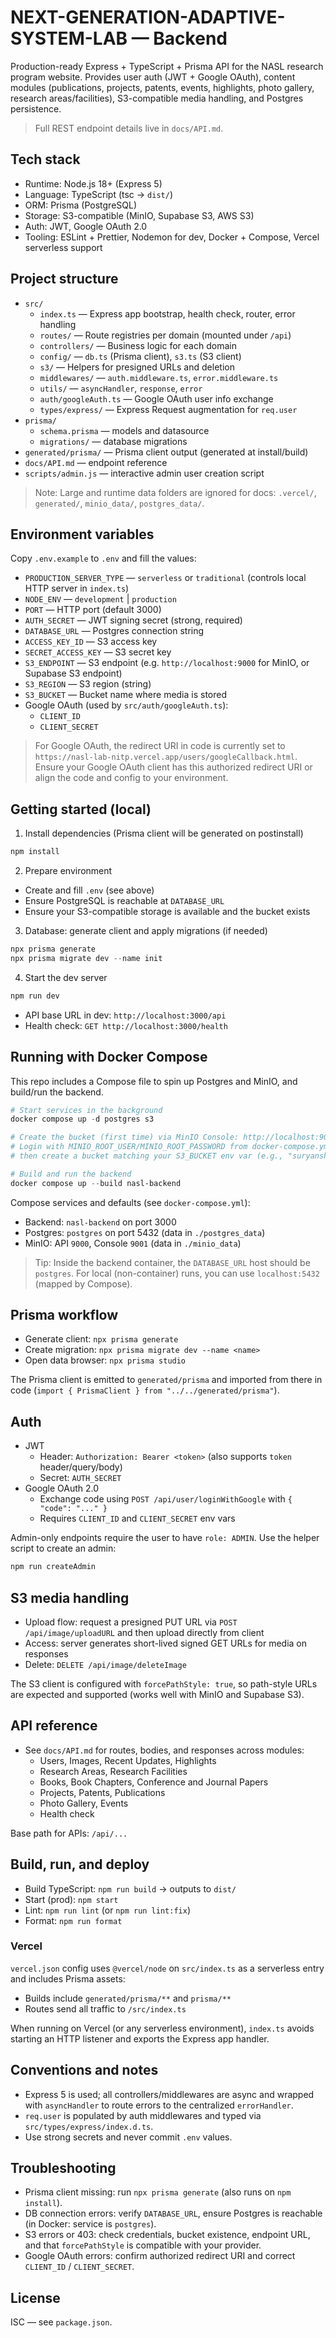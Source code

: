 # NEXT-GENERATION-ADAPTIVE-SYSTEM-LAB — Backend

Production-ready Express + TypeScript + Prisma API for the NASL research program website. Provides user auth (JWT + Google OAuth), content modules (publications, projects, patents, events, highlights, photo gallery, research areas/facilities), S3-compatible media handling, and Postgres persistence.

> Full REST endpoint details live in `docs/API.md`.

## Tech stack

- Runtime: Node.js 18+ (Express 5)
- Language: TypeScript (tsc -> `dist/`)
- ORM: Prisma (PostgreSQL)
- Storage: S3-compatible (MinIO, Supabase S3, AWS S3)
- Auth: JWT, Google OAuth 2.0
- Tooling: ESLint + Prettier, Nodemon for dev, Docker + Compose, Vercel serverless support

## Project structure

- `src/`
    - `index.ts` — Express app bootstrap, health check, router, error handling
    - `routes/` — Route registries per domain (mounted under `/api`)
    - `controllers/` — Business logic for each domain
    - `config/` — `db.ts` (Prisma client), `s3.ts` (S3 client)
    - `s3/` — Helpers for presigned URLs and deletion
    - `middlewares/` — `auth.middleware.ts`, `error.middleware.ts`
    - `utils/` — `asyncHandler`, `response`, `error`
    - `auth/googleAuth.ts` — Google OAuth user info exchange
    - `types/express/` — Express Request augmentation for `req.user`
- `prisma/`
    - `schema.prisma` — models and datasource
    - `migrations/` — database migrations
- `generated/prisma/` — Prisma client output (generated at install/build)
- `docs/API.md` — endpoint reference
- `scripts/admin.js` — interactive admin user creation script

> Note: Large and runtime data folders are ignored for docs: `.vercel/`, `generated/`, `minio_data/`, `postgres_data/`.

## Environment variables

Copy `.env.example` to `.env` and fill the values:

- `PRODUCTION_SERVER_TYPE` — `serverless` or `traditional` (controls local HTTP server in `index.ts`)
- `NODE_ENV` — `development` | `production`
- `PORT` — HTTP port (default 3000)
- `AUTH_SECRET` — JWT signing secret (strong, required)
- `DATABASE_URL` — Postgres connection string
- `ACCESS_KEY_ID` — S3 access key
- `SECRET_ACCESS_KEY` — S3 secret key
- `S3_ENDPOINT` — S3 endpoint (e.g. `http://localhost:9000` for MinIO, or Supabase S3 endpoint)
- `S3_REGION` — S3 region (string)
- `S3_BUCKET` — Bucket name where media is stored
- Google OAuth (used by `src/auth/googleAuth.ts`):
    - `CLIENT_ID`
    - `CLIENT_SECRET`

> For Google OAuth, the redirect URI in code is currently set to `https://nasl-lab-nitp.vercel.app/users/googleCallback.html`. Ensure your Google OAuth client has this authorized redirect URI or align the code and config to your environment.

## Getting started (local)

1. Install dependencies (Prisma client will be generated on postinstall)

```powershell
npm install
```

2. Prepare environment

- Create and fill `.env` (see above)
- Ensure PostgreSQL is reachable at `DATABASE_URL`
- Ensure your S3-compatible storage is available and the bucket exists

3. Database: generate client and apply migrations (if needed)

```powershell
npx prisma generate
npx prisma migrate dev --name init
```

4. Start the dev server

```powershell
npm run dev
```

- API base URL in dev: `http://localhost:3000/api`
- Health check: `GET http://localhost:3000/health`

## Running with Docker Compose

This repo includes a Compose file to spin up Postgres and MinIO, and build/run the backend.

```powershell
# Start services in the background
docker compose up -d postgres s3

# Create the bucket (first time) via MinIO Console: http://localhost:9001
# Login with MINIO_ROOT_USER/MINIO_ROOT_PASSWORD from docker-compose.yml (both set to "suryansh" by default),
# then create a bucket matching your S3_BUCKET env var (e.g., "suryansh-bucket").

# Build and run the backend
docker compose up --build nasl-backend
```

Compose services and defaults (see `docker-compose.yml`):

- Backend: `nasl-backend` on port 3000
- Postgres: `postgres` on port 5432 (data in `./postgres_data`)
- MinIO: API `9000`, Console `9001` (data in `./minio_data`)

> Tip: Inside the backend container, the `DATABASE_URL` host should be `postgres`. For local (non-container) runs, you can use `localhost:5432` (mapped by Compose).

## Prisma workflow

- Generate client: `npx prisma generate`
- Create migration: `npx prisma migrate dev --name <name>`
- Open data browser: `npx prisma studio`

The Prisma client is emitted to `generated/prisma` and imported from there in code (`import { PrismaClient } from "../../generated/prisma"`).

## Auth

- JWT
    - Header: `Authorization: Bearer <token>` (also supports `token` header/query/body)
    - Secret: `AUTH_SECRET`
- Google OAuth 2.0
    - Exchange code using `POST /api/user/loginWithGoogle` with `{ "code": "..." }`
    - Requires `CLIENT_ID` and `CLIENT_SECRET` env vars

Admin-only endpoints require the user to have `role: ADMIN`. Use the helper script to create an admin:

```powershell
npm run createAdmin
```

## S3 media handling

- Upload flow: request a presigned PUT URL via `POST /api/image/uploadURL` and then upload directly from client
- Access: server generates short-lived signed GET URLs for media on responses
- Delete: `DELETE /api/image/deleteImage`

The S3 client is configured with `forcePathStyle: true`, so path-style URLs are expected and supported (works well with MinIO and Supabase S3).

## API reference

- See `docs/API.md` for routes, bodies, and responses across modules:
    - Users, Images, Recent Updates, Highlights
    - Research Areas, Research Facilities
    - Books, Book Chapters, Conference and Journal Papers
    - Projects, Patents, Publications
    - Photo Gallery, Events
    - Health check

Base path for APIs: `/api/...`

## Build, run, and deploy

- Build TypeScript: `npm run build` -> outputs to `dist/`
- Start (prod): `npm start`
- Lint: `npm run lint` (or `npm run lint:fix`)
- Format: `npm run format`

### Vercel

`vercel.json` config uses `@vercel/node` on `src/index.ts` as a serverless entry and includes Prisma assets:

- Builds include `generated/prisma/**` and `prisma/**`
- Routes send all traffic to `/src/index.ts`

When running on Vercel (or any serverless environment), `index.ts` avoids starting an HTTP listener and exports the Express app handler.

## Conventions and notes

- Express 5 is used; all controllers/middlewares are async and wrapped with `asyncHandler` to route errors to the centralized `errorHandler`.
- `req.user` is populated by auth middlewares and typed via `src/types/express/index.d.ts`.
- Use strong secrets and never commit `.env` values.

## Troubleshooting

- Prisma client missing: run `npx prisma generate` (also runs on `npm install`).
- DB connection errors: verify `DATABASE_URL`, ensure Postgres is reachable (in Docker: service is `postgres`).
- S3 errors or 403: check credentials, bucket existence, endpoint URL, and that `forcePathStyle` is compatible with your provider.
- Google OAuth errors: confirm authorized redirect URI and correct `CLIENT_ID` / `CLIENT_SECRET`.

## License

ISC — see `package.json`.

